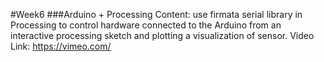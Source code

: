 #Week6
###Arduino + Processing
Content: use firmata serial library in Processing to control hardware connected to the Arduino from an interactive processing sketch and plotting a visualization of sensor.
Video Link: <https://vimeo.com/>

